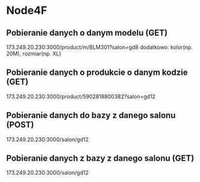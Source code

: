 # Node4F

## Pobieranie danych o danym modelu (GET)
173.249.20.230:3000/product/m/BLM301?salon=gd8
dodatkowo: kolor(np. 20M), rozmiar(np. XL)

## Pobieranie danych o produkcie o danym kodzie (GET)
173.249.20.230:3000/product/5902818800382?salon=gd12

## Pobieranie danych do bazy z danego salonu (POST)
173.249.20.230:3000/salon/gd12

## Pobieranie danych z bazy z danego salonu (GET)
173.249.20.230:3000/salon/gd12
